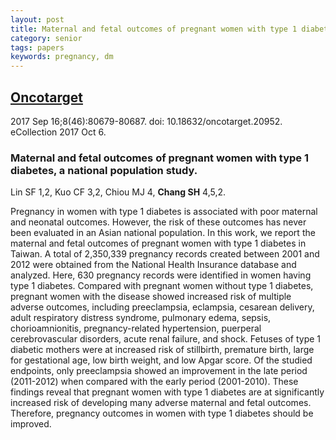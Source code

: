 ```yaml
---
layout: post
title: Maternal and fetal outcomes of pregnant women with type 1 diabetes, a national population study.
category: senior
tags: papers
keywords: pregnancy, dm
---
```

## [Oncotarget](https://www.ncbi.nlm.nih.gov/pubmed/29113335?dopt=Abstract)
2017 Sep 16;8(46):80679-80687. doi: 10.18632/oncotarget.20952. eCollection 2017 Oct 6.

### Maternal and fetal outcomes of pregnant women with type 1 diabetes, a national population study.

Lin SF   1,2, Kuo CF   3,2, Chiou MJ   4, **Chang SH**   4,5,2.

Pregnancy in women with type 1 diabetes is associated with poor maternal and neonatal outcomes. However, the risk of these outcomes has never been evaluated in an Asian national population. In this work, we report the maternal and fetal outcomes of pregnant women with type 1 diabetes in Taiwan. A total of 2,350,339 pregnancy records created between 2001 and 2012 were obtained from the National Health Insurance database and analyzed. Here, 630 pregnancy records were identified in women having type 1 diabetes. Compared with pregnant women without type 1 diabetes, pregnant women with the disease showed increased risk of multiple adverse outcomes, including preeclampsia, eclampsia, cesarean delivery, adult respiratory distress syndrome, pulmonary edema, sepsis, chorioamnionitis, pregnancy-related hypertension, puerperal cerebrovascular disorders, acute renal failure, and shock. Fetuses of type 1 diabetic mothers were at increased risk of stillbirth, premature birth, large for gestational age, low birth weight, and low Apgar score. Of the studied endpoints, only preeclampsia showed an improvement in the late period (2011-2012) when compared with the early period (2001-2010). These findings reveal that pregnant women with type 1 diabetes are at significantly increased risk of developing many adverse maternal and fetal outcomes. Therefore, pregnancy outcomes in women with type 1 diabetes should be improved.
